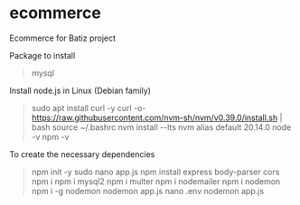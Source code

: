 # ecommerce
Ecommerce for Batiz project

Package to install 
> mysql

Install node.js in Linux (Debian family)
> sudo apt install curl -y
> curl -o- https://raw.githubusercontent.com/nvm-sh/nvm/v0.39.0/install.sh | bash
> source ~/.bashrc
> nvm install --lts
> nvm alias default 20.14.0
> node -v npm -v


To create the necessary dependencies
> npm init -y
> sudo nano app.js
> npm install express body-parser cors
> npm i
> npm i mysql2
> npm i multer
> npm i nodemailer
> npm i nodemon
> npm i -g nodemon
> nodemon app.js
> nano .env
> nodemon app.js
